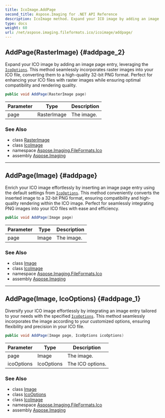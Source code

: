 ```yaml
---
title: IcoImage.AddPage
second_title: Aspose.Imaging for .NET API Reference
description: IcoImage method. Expand your ICO image by adding an image page entry leveraging the IcoOptions. This method seamlessly incorporates raster images into your ICO file converting them to a highquality 32bit PNG format. Perfect for enhancing your ICO files with raster images while ensuring optimal compatibility and rendering quality
type: docs
weight: 60
url: /net/aspose.imaging.fileformats.ico/icoimage/addpage/
---
```

## AddPage(RasterImage) {#addpage_2}

Expand your ICO image by adding an image page entry, leveraging the [`IcoOptions`](../../../aspose.imaging.imageoptions/icooptions/). This method seamlessly incorporates raster images into your ICO file, converting them to a high-quality 32-bit PNG format. Perfect for enhancing your ICO files with raster images while ensuring optimal compatibility and rendering quality.

```csharp
public void AddPage(RasterImage page)
```

| Parameter | Type | Description |
| --- | --- | --- |
| page | RasterImage | The image. |

### See Also

* class [RasterImage](../../../aspose.imaging/rasterimage/)
* class [IcoImage](../)
* namespace [Aspose.Imaging.FileFormats.Ico](../../icoimage/)
* assembly [Aspose.Imaging](../../../)

---

## AddPage(Image) {#addpage}

Enrich your ICO image effortlessly by inserting an image page entry using the default settings from [`IcoOptions`](../../../aspose.imaging.imageoptions/icooptions/). This method conveniently converts the inserted image to a 32-bit PNG format, ensuring compatibility and high-quality rendering within the ICO image. Perfect for seamlessly integrating PNG images into your ICO files with ease and efficiency.

```csharp
public void AddPage(Image page)
```

| Parameter | Type | Description |
| --- | --- | --- |
| page | Image | The image. |

### See Also

* class [Image](../../../aspose.imaging/image/)
* class [IcoImage](../)
* namespace [Aspose.Imaging.FileFormats.Ico](../../icoimage/)
* assembly [Aspose.Imaging](../../../)

---

## AddPage(Image, IcoOptions) {#addpage_1}

Diversify your ICO image effortlessly by integrating an image entry tailored to your needs with the specified [`IcoOptions`](../../../aspose.imaging.imageoptions/icooptions/). This method seamlessly incorporates the image according to your customized options, ensuring flexibility and precision in your ICO file.

```csharp
public void AddPage(Image page, IcoOptions icoOptions)
```

| Parameter | Type | Description |
| --- | --- | --- |
| page | Image | The image. |
| icoOptions | IcoOptions | The ICO options. |

### See Also

* class [Image](../../../aspose.imaging/image/)
* class [IcoOptions](../../../aspose.imaging.imageoptions/icooptions/)
* class [IcoImage](../)
* namespace [Aspose.Imaging.FileFormats.Ico](../../icoimage/)
* assembly [Aspose.Imaging](../../../)


